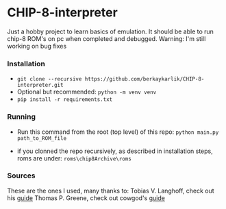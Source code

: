# CHIP-8-interpreter

Just a hobby project to learn basics of emulation.
It should be able to run chip-8 ROM's on pc when completed and debugged.
Warning: I'm still working on bug fixes

### Installation
* `git clone --recursive https://github.com/berkaykarlik/CHIP-8-interpreter.git`
* Optional but recommended: `python -m venv venv`
* `pip install -r requirements.txt`

### Running

* Run this command from the root (top level) of this repo:
`python main.py path_to_ROM_file`

* if you clonned the repo recursively, as described in installation steps, roms are under: `roms\chip8Archive\roms`

### Sources

These are the ones I used, many thanks to:
Tobias V. Langhoff, check out his [guide](https://tobiasvl.github.io/blog/write-a-chip-8-emulator/)
Thomas P. Greene, check out cowgod's [guide](http://devernay.free.fr/hacks/chip8/C8TECH10.HTM)